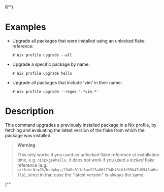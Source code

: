 R""(

# Examples

* Upgrade all packages that were installed using an unlocked flake
  reference:

  ```console
  # nix profile upgrade --all
  ```

* Upgrade a specific package by name:

  ```console
  # nix profile upgrade hello
  ```

* Upgrade all packages that include 'vim' in their name:

  ```console
  # nix profile upgrade --regex '.*vim.*'
  ```

# Description

This command upgrades a previously installed package in a Nix profile,
by fetching and evaluating the latest version of the flake from which
the package was installed.

> **Warning**
>
> This only works if you used an *unlocked* flake reference at
> installation time, e.g. `nixpkgs#hello`. It does not work if you
> used a *locked* flake reference
> (e.g. `github:NixOS/bsdpkgs/13d0c311e3ae923a00f734b43fd1d35b47d8943a#hello`),
> since in that case the "latest version" is always the same.

)""
